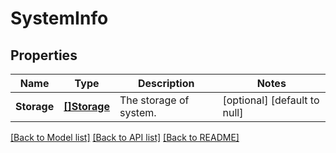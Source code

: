 # SystemInfo

## Properties
Name | Type | Description | Notes
------------ | ------------- | ------------- | -------------
**Storage** | [**[]Storage**](Storage.md) | The storage of system. | [optional] [default to null]

[[Back to Model list]](../README.md#documentation-for-models) [[Back to API list]](../README.md#documentation-for-api-endpoints) [[Back to README]](../README.md)

